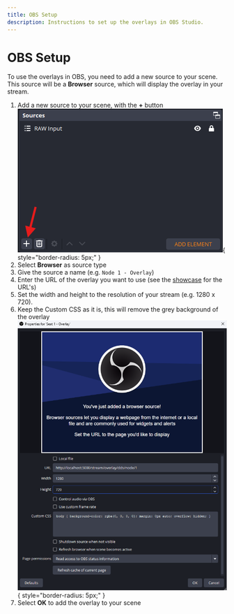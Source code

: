 ```yaml
---
title: OBS Setup
description: Instructions to set up the overlays in OBS Studio.
---
```


# OBS Setup

To use the overlays in OBS, you need to add a new source to your scene. This source will be a **Browser** source, which will display the overlay in your stream.

1. Add a new source to your scene, with the **+** button
    ![IMAGE](../assets/img/obs_add-source.png){ style="border-radius: 5px;" }
2. Select **Browser** as source type
3. Give the source a name (e.g. `Node 1 - Overlay`)
4. Enter the URL of the overlay you want to use (see the [showcase](../overlays/index.md) for the URL's)
5. Set the width and height to the resolution of your stream (e.g. 1280 x 720). 
6. Keep the Custom CSS as it is, this will remove the grey background of the overlay
    ![IMAGE](../assets/img/obs_settings-source.png){ style="border-radius: 5px;" }
7. Select **OK** to add the overlay to your scene